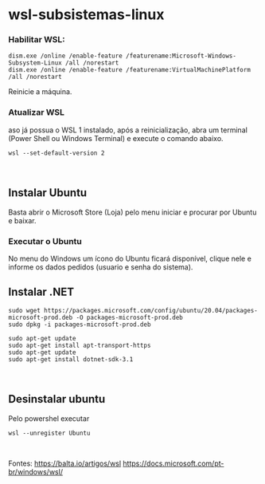 # wsl-subsistemas-linux

### Habilitar WSL:
```
dism.exe /online /enable-feature /featurename:Microsoft-Windows-Subsystem-Linux /all /norestart
dism.exe /online /enable-feature /featurename:VirtualMachinePlatform /all /norestart
```
Reinicie a máquina.
<br>


### Atualizar WSL
aso já possua o WSL 1 instalado, após a reinicialização, abra um terminal (Power Shell ou Windows Terminal) e execute o comando abaixo.
```
wsl --set-default-version 2
```
<br>


## Instalar Ubuntu
Basta abrir o Microsoft Store (Loja) pelo menu iniciar e procurar por Ubuntu e baixar.

### Executar o Ubuntu
No menu do Windows um ícono do Ubuntu ficará disponível, clique nele e informe os dados pedidos (usuario e senha do sistema).
<br>

## Instalar .NET
```
sudo wget https://packages.microsoft.com/config/ubuntu/20.04/packages-microsoft-prod.deb -O packages-microsoft-prod.deb
sudo dpkg -i packages-microsoft-prod.deb

sudo apt-get update
sudo apt-get install apt-transport-https
sudo apt-get update
sudo apt-get install dotnet-sdk-3.1
```
<br>


## Desinstalar ubuntu
Pelo powershel executar
```
wsl --unregister Ubuntu
```
<br>


Fontes:
<https://balta.io/artigos/wsl>
<https://docs.microsoft.com/pt-br/windows/wsl/>


